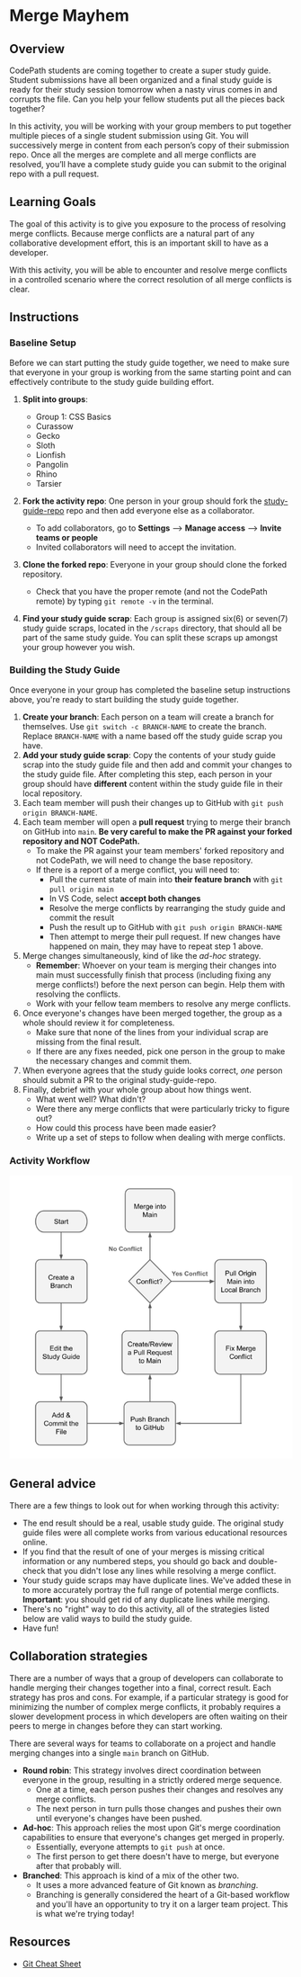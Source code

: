 # Merge Mayhem

## Overview

CodePath students are coming together to create a super study guide. Student submissions have all been organized and a final study guide is ready for their study session tomorrow when a nasty virus comes in and corrupts the file. Can you help your fellow students put all the pieces back together?

In this activity, you will be working with your group members to put together multiple pieces of a single student submission using Git. You will successively merge in content from each person’s copy of their submission repo. Once all the merges are complete and all merge conflicts are resolved, you’ll have a complete study guide you can submit to the original repo with a pull request.

## Learning Goals

The goal of this activity is to give you exposure to the process of resolving merge conflicts. Because merge conflicts are a natural part of any collaborative development effort, this is an important skill to have as a developer.

With this activity, you will be able to encounter and resolve merge conflicts in a controlled scenario where the correct resolution of all merge conflicts is clear.

## Instructions

### Baseline Setup

Before we can start putting the study guide together, we need to make sure that everyone in your group is working from the same starting point and can effectively contribute to the study guide building effort.

<!--Update group names -->
1. **Split into groups**:
   - Group 1: CSS Basics
   - Curassow
   - Gecko
   - Sloth
   - Lionfish
   - Pangolin
   - Rhino
   - Tarsier

2. **Fork the activity repo**: One person in your group should fork the [study-guide-repo](./public-repo-link) <!--Insert public repo--> repo and then add everyone else as a collaborator.
    - To add collaborators, go to **Settings** --> **Manage access** --> **Invite teams or people**
    - Invited collaborators will need to accept the invitation.
3. **Clone the forked repo**: Everyone in your group should clone the forked repository.
    - Check that you have the proper remote (and not the CodePath remote) by typing `git remote -v` in the terminal.

4. **Find your study guide scrap**: Each group is assigned six(6) or seven(7) study guide scraps, located in the `/scraps` directory, that should all be part of the same study guide. You can split these scraps up amongst your group however you wish.

### Building the Study Guide

Once everyone in your group has completed the baseline setup instructions above, you're ready to start building the study guide together.

1. **Create your branch**: Each person on a team will create a branch for themselves. Use `git switch -c BRANCH-NAME` to create the branch. Replace `BRANCH-NAME` with a name based off the study guide scrap you have.
2. **Add your study guide scrap**: Copy the contents of your study guide scrap into the study guide file and then add and commit your changes to the study guide file. After completing this step, each person in your group should have **different** content within the study guide file in their local repository.
3. Each team member will push their changes up to GitHub with `git push origin BRANCH-NAME`.
4. Each team member will open a **pull request** trying to merge their branch on GitHub into `main`.  **Be very careful to make the PR against your forked repository and NOT CodePath.**
    - To make the PR against your team members' forked repository and not CodePath, we will need to change the base repository.
    - If there is a report of a merge conflict, you will need to:
       - Pull the current state of main into **their feature branch** with `git pull origin main`
       - In VS Code, select **accept both changes**
       - Resolve the merge conflicts by rearranging the study guide and commit the result
       - Push the result up to GitHub with `git push origin BRANCH-NAME`
       - Then attempt to merge their pull request. If new changes have happened on main, they may have to repeat step 1 above.
5. Merge changes simultaneously, kind of like the _ad-hoc_ strategy.
    - **Remember**: Whoever on your team is merging their changes into main must successfully finish that process (including fixing any merge conflicts!) before the next person can begin.  Help them with resolving the conflicts.
    - Work with your fellow team members to resolve any merge conflicts.
6. Once everyone's changes have been merged together, the group as a whole should review it for completeness.
    - Make sure that none of the lines from your individual scrap are missing from the final result.
    - If there are any fixes needed, pick one person in the group to make the necessary changes and commit them.
7. When everyone agrees that the study guide looks correct, _one_ person should submit a PR to the original study-guide-repo.
8. Finally, debrief with your whole group about how things went.
    - What went well? What didn't?
    - Were there any merge conflicts that were particularly tricky to figure out?
    - How could this process have been made easier?
    - Write up a set of steps to follow when dealing with merge conflicts.

### Activity Workflow

![activity workflow](./merge-mayhem.png)

## General advice

There are a few things to look out for when working through this activity:

- The end result should be a real, usable study guide. The original study guide files were all complete works from various educational resources online.
- If you find that the result of one of your merges is missing critical information or any numbered steps, you should go back and double-check that you didn't lose any lines while resolving a merge conflict.
- Your study guide scraps may have duplicate lines. We've added these in to more accurately portray the full range of potential merge conflicts. **Important**: you should get rid of any duplicate lines while merging.
- There's no "right" way to do this activity, all of the strategies listed below are valid ways to build the study guide.
- Have fun!

## Collaboration strategies

There are a number of ways that a group of developers can collaborate to handle merging their changes together into a final, correct result. Each strategy has pros and cons. For example, if a particular strategy is good for minimizing the number of complex merge conflicts, it probably requires a slower development process in which developers are often waiting on their peers to merge in changes before they can start working.

There are several ways for teams to collaborate on a project and handle merging changes into a single `main` branch on GitHub.

- **Round robin**: This strategy involves direct coordination between everyone in the group, resulting in a strictly ordered merge sequence.
  - One at a time, each person pushes their changes and resolves any merge conflicts.
  - The next person in turn pulls those changes and pushes their own until everyone's changes have been pushed.
- **Ad-hoc**: This approach relies the most upon Git's merge coordination capabilities to ensure that everyone's changes get merged in properly.
  - Essentially, everyone attempts to `git push` at once.
  - The first person to get there doesn't have to merge, but everyone after that probably will.
- **Branched**: This approach is kind of a mix of the other two.
  - It uses a more advanced feature of Git known as _branching_.
  - Branching is generally considered the heart of a Git-based workflow and you'll have an opportunity to try it on a larger team project. This is what we're trying today!

## Resources

- [Git Cheat Sheet](https://education.github.com/git-cheat-sheet-education.pdf)

